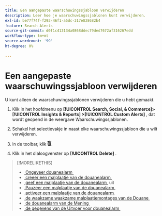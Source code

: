 ```yaml
---
title: Een aangepaste waarschuwingssjabloon verwijderen
description: Leer hoe je waarschuwingssjablonen kunt verwijderen.
exl-id: be77f74f-f293-46f1-a5dc-317e828682b4
feature: Search Alerts
source-git-commit: d0f1c413134a0868ddec79ded7672af316267edd
workflow-type: tm+mt
source-wordcount: '99'
ht-degree: 0%

---
```


# Een aangepaste waarschuwingssjabloon verwijderen

U kunt alleen de waarschuwingssjablonen verwijderen die u hebt gemaakt.

1. Klik in het hoofdmenu op **[!UICONTROL Search, Social, & Commerce]> [!UICONTROL Insights & Reports] >[!UICONTROL Custom Alerts]** , dat wordt geopend in de weergave Waarschuwingssjablonen.

1. Schakel het selectievakje in naast elke waarschuwingssjabloon die u wilt verwijderen.

1. In de toolbar, klik ![&#x200B; Schrapping &#x200B;](/help/search-social-commerce/assets/delete.png " ").

1. Klik in het dialoogvenster op **[!UICONTROL Delete]** .

>[!MORELIKETHIS]
>
>* [&#x200B; Ongeveer douanealarm &#x200B;](alert-about.md)
>* [&#x200B; creeer een malplaatje van de douanealarm &#x200B;](alert-template-create.md)
>* [&#x200B; geef een malplaatje van de douanealarm &#x200B;](alert-template-edit.md) uit
>* [&#x200B; Pauzeer een malplaatje van de douanealarm &#x200B;](alert-template-pause.md)
>* [&#x200B; activeer een malplaatje van de douanealarm &#x200B;](alert-template-activate.md)
>* [&#x200B; de waakzame waakzame malplaatjemontages van de Douane &#x200B;](alert-template-settings.md)
>* [&#x200B; de douanealarm van de Mening &#x200B;](alert-view.md)
>* [&#x200B; de gegevens van de Uitvoer voor douanealarm &#x200B;](alert-export-data.md)
